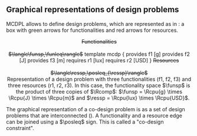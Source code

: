 
## Graphical representations of design problems

MCDPL allows to define design problems, which are represented as in
[](#fig:complicated): a box with green arrows for functionalities and red arrows
for resources.

<style>
#fig\:complicated {
    td {
        vertical-align: top;
    }
}
</style>
<center>
    <col3 figure-id='fig:complicated'>
        <s><f>Functionalities</f> <br/><br/>
                $\langle\funsp,\funleq\rangle$</s>
        <render class='ndp_graph_templatized' id='complicated'>
        template mcdp {
            provides f1 [g]
            provides f2 [J]
            provides f3 [m]
            requires r1 [lux]
            requires r2 [USD]
        }
        </render>
        <s><r>Resources</r><br/><br/>
             $\langle\ressp,\posleq_{\ressp}\rangle$</s>
    </col3>
    <figcaption id='fig:complicated:caption'>
        Representation of a design problem with three functionalities
        (<fname>f1</fname>, <fname>f2</fname>, <fname>f3</fname>)
        and three resources (<rname>r1</rname>, <rname>r2</rname>,
        <rname>r3</rname>). In this case, the functionality
        space $\funsp$ is the product of three copies
        of $\Rcomp$: $\funsp = \Rcpu{g} \times \Rcpu{J} \times \Rcpu{m}$
        and $\ressp = \Rcpu{lux} \times \Rcpu{USD}$.
    </figcaption>
</center>

The graphical representation of a co-design problem
is as a set of design problems that are interconnected
([](#fig:example_diagram)). A functionality and a resource
edge can be joined using a $\posleq$ sign. This is called
a "co-design constraint".
